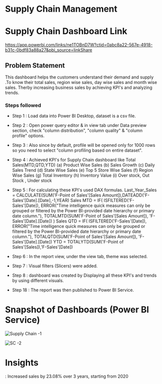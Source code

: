 
# Supply Chain Management

# Supply Chain Dashboard Link

https://app.powerbi.com/links/ne1TOBnD7W?ctid=0abc8a22-567e-4918-b31c-0bdf83a88a27&pbi_source=linkShare


## Problem Statement

This dashboard helps the customers  understand their demand and supply .To know their total sales, region wise sales, day wise sales and month wise sales. Therby increasing business sales by achieving KPI's and analyzing trends.



### Steps followed 

- Step 1 : Load data into Power BI Desktop, dataset is a csv file.
- Step 2 : Open power query editor & in view tab under Data preview section, check "column distribution", "column quality" & "column profile" options.
- Step 3 : Also since by default, profile will be opened only for 1000 rows so you need to select "column profiling based on entire dataset".
- Step 4 : Achieved KPI's for Supply Chain dashboard like  Total Sales(MTD,QTD,YTD)
(a) Product Wise Sales
(b) Sales Growth 
(c) Daily Sales Trend
(d) State Wise Sales
(e) Top 5 Store Wise Sales
(f) Region Wise Sales 
 (g) Total Inventory 
 (h) Inventory Value
 (i) Over stock, Out Stock , Under stock

- Step 5 : For calculating these KPI's used DAX formulas.
Last_Year_Sales = CALCULATE(SUM('F-Point of Sales'[Sales Amount]),DATEADD('F-Sales'[Date].[Date],-1,YEAR)
Sales MTD = 
IF(
	ISFILTERED('F-Sales'[Date]),
	ERROR("Time intelligence quick measures can only be grouped or filtered by the Power BI-provided date hierarchy or primary date column."),
	TOTALMTD(SUM('F-Point of Sales'[Sales Amount]), 'F-Sales'[Date].[Date])
)
Sales QTD = 
IF(
	ISFILTERED('F-Sales'[Date]),
	ERROR("Time intelligence quick measures can only be grouped or filtered by the Power BI-provided date hierarchy or primary date column."),
	TOTALQTD(SUM('F-Point of Sales'[Sales Amount]), 'F-Sales'[Date].[Date])
YTD = TOTALYTD(SUM('F-Point of Sales'[Sales]),'F-Sales'[Date])

- Step 6 : In the report view, under the view tab, theme was selected.
- Step 7  : Visual filters (Slicers) were added.
- Step 8  : dashboard was created by Displaying all these KPI's and trends by using different visuals.

 - Step 18 : The report was then published to Power BI Service.
 
 

# Snapshot of Dashboards (Power BI Service)

![Supply Chain -1](https://github.com/pavankumarbr2437/Supply-Chain/assets/145674009/bd9eccd3-e4cd-4f27-99f4-2c8b07ac22cd)

![SC -2](https://github.com/pavankumarbr2437/Supply-Chain/assets/145674009/8c4f48f5-df04-4b5e-8a0a-b0ec134a8386)



 
 
# Insights

: Increased sales by 23.08% over 3 years, starting from 2020
